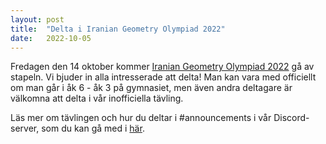 ```yaml
---
layout: post
title:  "Delta i Iranian Geometry Olympiad 2022"
date:   2022-10-05
---
```


Fredagen den 14 oktober kommer [Iranian Geometry Olympiad 2022](https://igo-official.com/?lang=en) gå av stapeln. Vi bjuder in alla intresserade att delta! Man kan vara med officiellt om man går i åk 6 - åk 3 på gymnasiet, men även andra deltagare är välkomna att delta i vår inofficiella tävling.

Läs mer om tävlingen och hur du deltar i #announcements i vår Discord-server, som du kan gå med i [här](https://discord.com/invite/ezPH4C4bQS).
